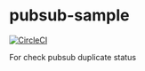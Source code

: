 # pubsub-sample
[![CircleCI](https://circleci.com/gh/rerost/pubsub-duplicate-sample/tree/master.svg?style=svg)](https://circleci.com/gh/rerost/pubsub-duplicate-sample/tree/master)

For check pubsub duplicate status
